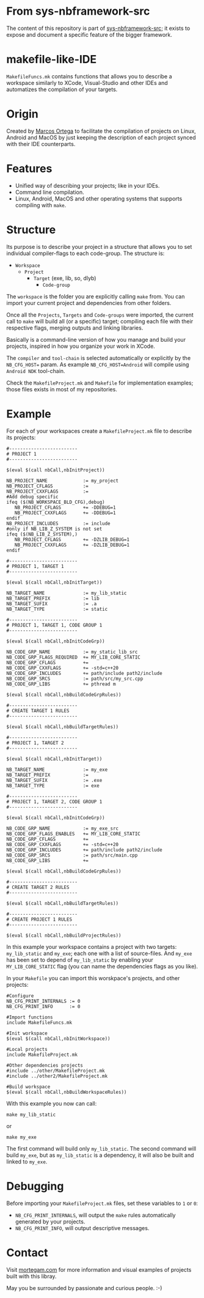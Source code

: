 
# From sys-nbframework-src

The content of this repository is part of [sys-nbframework-src](https://github.com/marcosjom/sys-nbframework-src); it exists to expose and document a specific feature of the bigger framework.

# makefile-like-IDE

`MakefileFuncs.mk` contains functions that allows you to describe a workspace similarly to XCode, Visual-Studio and other IDEs and automatizes the compilation of your targets.

# Origin

Created by [Marcos Ortega](https://mortegam.com/) to facilitate the compilation of projects on Linux, Android and MacOS by just keeping the description of each project synced with their IDE counterparts.

# Features

- Unified way of describing your projects; like in your IDEs.
- Command line compilation.
- Linux, Android, MacOS and other operating systems that supports compiling with `make`. 

# Structure

Its purpose is to describe your project in a structure that allows you to set individual compiler-flags to each code-group. The structure is:

- `Workspace`
  - `Project`
    - `Target` (exe, lib, so, dlyb)
      - `Code-group`

The `workspace` is the folder you are explicitly calling `make` from. You can import your current project and dependencies from other folders.

Once all the `Projects`, `Targets` and `Code-groups` were imported, the current call to `make` will build all (or a specific) target; compiling each file with their respective flags, merging outputs and linking libraries.

Basically is a command-line version of how you manage and build your projects, inspired in how you organize your work in XCode.

The `compiler` and `tool-chain` is selected automatically or explicitly by the `NB_CFG_HOST=` param. As example `NB_CFG_HOST=Android` will compile using `Android NDK` tool-chain.

Check the `MakefileProject.mk` and `Makefile` for implementation examples; those files exists in most of my repositories.

# Example

For each of your workspaces create a `MakefileProject.mk` file to describe its projects:

```
#-------------------------
# PROJECT 1
#-------------------------

$(eval $(call nbCall,nbInitProject))

NB_PROJECT_NAME             := my_project
NB_PROJECT_CFLAGS           :=
NB_PROJECT_CXXFLAGS         :=
#Add debug specific
ifeq ($(NB_WORKSPACE_BLD_CFG),debug)
   NB_PROJECT_CFLAGS        += -DDEBUG=1
   NB_PROJECT_CXXFLAGS      += -DDEBUG=1
endif
NB_PROJECT_INCLUDES         := include
#only if NB_LIB_Z_SYSTEM is not set
ifeq ($(NB_LIB_Z_SYSTEM),)
   NB_PROJECT_CFLAGS        += -DZLIB_DEBUG=1
   NB_PROJECT_CXXFLAGS      += -DZLIB_DEBUG=1
endif

#-------------------------
# PROJECT 1, TARGET 1
#-------------------------

$(eval $(call nbCall,nbInitTarget))

NB_TARGET_NAME              := my_lib_static
NB_TARGET_PREFIX            := lib
NB_TARGET_SUFIX             := .a
NB_TARGET_TYPE              := static
    
#-------------------------
# PROJECT 1, TARGET 1, CODE GROUP 1
#-------------------------

$(eval $(call nbCall,nbInitCodeGrp))

NB_CODE_GRP_NAME            := my_static_lib_src
NB_CODE_GRP_FLAGS_REQUIRED  += MY_LIB_CORE_STATIC
NB_CODE_GRP_CFLAGS          += 
NB_CODE_GRP_CXXFLAGS        += -std=c++20
NB_CODE_GRP_INCLUDES        += path/include path2/include
NB_CODE_GRP_SRCS            := path/src/my_src.cpp
NB_CODE_GRP_LIBS            += pthread m

$(eval $(call nbCall,nbBuildCodeGrpRules))

#-------------------------
# CREATE TARGET 1 RULES
#-------------------------

$(eval $(call nbCall,nbBuildTargetRules))

#-------------------------
# PROJECT 1, TARGET 2
#-------------------------

$(eval $(call nbCall,nbInitTarget))

NB_TARGET_NAME              := my_exe
NB_TARGET_PREFIX            := 
NB_TARGET_SUFIX             := .exe
NB_TARGET_TYPE              := exe
    
#-------------------------
# PROJECT 1, TARGET 2, CODE GROUP 1
#-------------------------

$(eval $(call nbCall,nbInitCodeGrp))

NB_CODE_GRP_NAME            := my_exe_src
NB_CODE_GRP_FLAGS_ENABLES   += MY_LIB_CORE_STATIC
NB_CODE_GRP_CFLAGS          += 
NB_CODE_GRP_CXXFLAGS        += -std=c++20
NB_CODE_GRP_INCLUDES        += path/include path2/include
NB_CODE_GRP_SRCS            := path/src/main.cpp
NB_CODE_GRP_LIBS            += 

$(eval $(call nbCall,nbBuildCodeGrpRules))

#-------------------------
# CREATE TARGET 2 RULES
#-------------------------

$(eval $(call nbCall,nbBuildTargetRules))

#-------------------------
# CREATE PROJECT 1 RULES
#-------------------------

$(eval $(call nbCall,nbBuildProjectRules))

```

In this example your workspace contains a project with two targets: `my_lib_static` and `my_exe`; each one with a list of source-files. And `my_exe` has been set to depend of `my_lib_static` by enabling your `MY_LIB_CORE_STATIC` flag (you can name the dependencies flags as you like).

In your `Makefile` you can import this worskpace's projects, and other projects:

```
#Configure
NB_CFG_PRINT_INTERNALS := 0
NB_CFG_PRINT_INFO      := 0

#Import functions
include MakefileFuncs.mk

#Init workspace
$(eval $(call nbCall,nbInitWorkspace))

#Local projects
include MakefileProject.mk

#Other dependencies projects
#include ../other/MakefileProject.mk
#include ../other2/MakefileProject.mk

#Build workspace
$(eval $(call nbCall,nbBuildWorkspaceRules))
```

With this example you now can call:

```
make my_lib_static
```

or 

```
make my_exe
```

The first command will build only `my_lib_static`. The second command will build `my_exe`, but as `my_lib_static` is a dependency, it will also be built and linked to `my_exe`.

# Debugging

Before importing your `MakefileProject.mk` files, set these variables to `1` or `0`:

- `NB_CFG_PRINT_INTERNALS`, will output the `make` rules automatically generated by your projects.
- `NB_CFG_PRINT_INFO`, will output descriptive messages.

# Contact

Visit [mortegam.com](https://mortegam.com/) for more information and visual examples of projects built with this libray.

May you be surrounded by passionate and curious people. :-)
